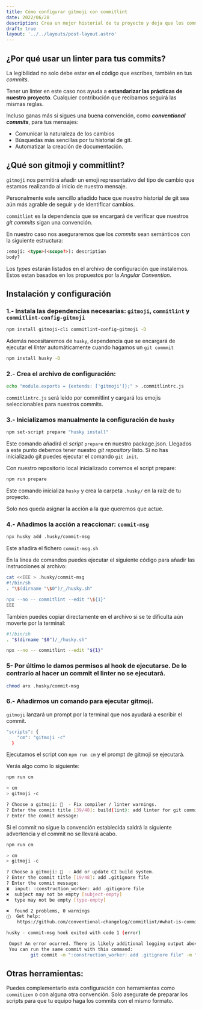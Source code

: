 ```yaml
---
title: Cómo configurar gitmoji con commitlint
date: 2022/06/28
description: Crea un mejor historial de tu proyecto y deja que los commits hablen por ti. Aprende a configurar gitmoji para que funcione con commitlint.
draft: true
layout: '../../layouts/post-layout.astro'
---
```


## ¿Por qué usar un linter para tus commits?

La legibilidad no solo debe estar en el código que escribes, también en tus *commits*. 

Tener un linter en este caso nos ayuda a **estandarizar las prácticas de nuestro proyecto**. Cualquier contribución que recibamos seguirá las mismas reglas.

Incluso ganas más si sigues una buena convención, como ***conventional commits***, para tus mensajes:

- Comunicar la naturaleza de los cambios
- Búsquedas más sencillas por tu historial de git.
- Automatizar la creación de documentación.

## ¿Qué son gitmoji y commitlint?

`gitmoji` nos permitirá añadir un emoji representativo del tipo de cambio que estamos realizando al inicio de nuestro mensaje. 

Personalmente este sencillo añadido hace que nuestro historial de git sea aún más agrable de seguir y de identificar cambios.

`commitlint` es la dependencia que se encargará de verificar que nuestros *git commits* sigan una convención. 

En nuestro caso nos aseguraremos que los *commits* sean semánticos con la siguiente estructura:

```html
:emoji: <type>(<scope?>): description
body?
```

Los *types* estarán listados en el archivo de configuración que instalemos. Estos estan basados en los propuestos por la *Angular Convention*.

## Instalación y configuración

### 1.- Instala las dependencias necesarias: `gitmoji`, `commitlint` y `commitlint-config-gitmoji`

```bash
npm install gitmoji-cli commitlint-config-gitmoji -D
```

Además necesitaremos de `husky`, dependencia que se encargará de ejecutar el _linter_ automáticamente cuando hagamos un `git commmit`

```bash
npm install husky -D
```

### 2.- Crea el archivo de configuración:

```bash
echo "module.exports = {extends: ['gitmoji']};" > .commitlintrc.js
```
`commitlintrc.js` será leído por commitlint y cargará los emojis seleccionables para nuestros commits.


### 3.- Inicializamos manualmente la configuración de `husky`

```bash
npm set-script prepare "husky install"
```

Este comando añadirá el *script*  `prepare` en nuestro package.json. Llegados a este punto debemos tener nuestro *git repository* listo. Si no has inicializado git puedes ejecutar el comando `git init`.

Con nuestro repositorio local inicializado corremos el script prepare:

```bash
npm run prepare
```

Este comando inicializa `husky` y crea la carpeta `.husky/` en la raíz de tu proyecto. 

Solo nos queda asignar la acción a la que queremos que actue.

### 4.- Añadimos la acción a reaccionar: `commit-msg`

```bash
npx husky add .husky/commit-msg
```

Este añadira el fichero `commit-msg.sh`

En la línea de comandos puedes ejecutar el siguiente código para añadir las instrucciones al archivo:

```bash
cat <<EEE > .husky/commit-msg
#!/bin/sh
. "\$(dirname "\$0")/_/husky.sh"

npx --no -- commitlint --edit "\${1}"
EEE
```

Tambien puedes copiar directamente en el archivo si se te dificulta aún moverte por la terminal:

```bash
#!/bin/sh
. "$(dirname "$0")/_/husky.sh"

npx --no -- commitlint --edit "${1}"
```

### 5- Por último le damos permisos al hook de ejecutarse. De lo contrario al hacer un commit el linter no se ejecutará.

```bash
chmod a+x .husky/commit-msg
```

### 6.- Añadirmos un comando para ejecutar gitmoji.

`gitmoji` lanzará un prompt por la terminal que nos ayudará a escribir el commit.

```bash
"scripts": {
    "cm": "gitmoji -c"
  }
```

Ejecutamos el script con `npm run cm` y el prompt de gitmoji se ejecutará.

Verás algo como lo siguiente:

```bash
npm run cm

> cm
> gitmoji -c

? Choose a gitmoji: 🚨  - Fix compiler / linter warnings.
? Enter the commit title [39/48]: build(lint): add linter for git commits
? Enter the commit message:
```

Si el commit no sigue la convención establecida saldrá la siguiente advertencia y el commit no se llevará acabo.

```bash
npm run cm

> cm
> gitmoji -c

? Choose a gitmoji: 👷  - Add or update CI build system.
? Enter the commit title [19/48]: add .gitignore file
? Enter the commit message:
⧗  input: :construction_worker: add .gitignore file
✖  subject may not be empty [subject-empty]
✖  type may not be empty [type-empty]

✖  found 2 problems, 0 warnings
ⓘ  Get help: 
    https://github.com/conventional-changelog/commitlint/#what-is-commitlint

husky - commit-msg hook exited with code 1 (error)

 Oops! An error ocurred. There is likely additional logging output above.
 You can run the same commit with this command:
         git commit -m ":construction_worker: add .gitignore file" -m ""
```

## Otras herramientas:

Puedes complementarlo esta configuración con herramientas como `commitizen` o con alguna otra convención. Solo asegurate de preparar los scripts para que tu equipo haga los commits con el mismo formato.